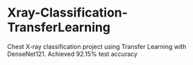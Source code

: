 # Xray-Classification-TransferLearning
Chest X-ray classification project using Transfer Learning with DenseNet121. Achieved 92.15% test accuracy
